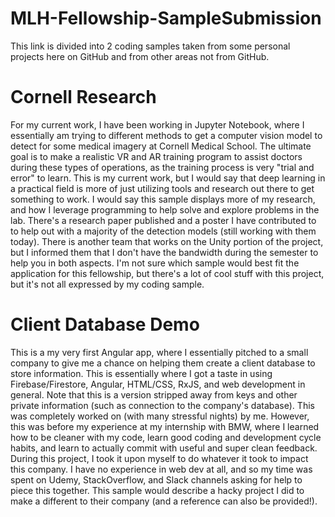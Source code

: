 # MLH-Fellowship-SampleSubmission

This link is divided into 2 coding samples taken from some personal projects here on GitHub and from other areas not from GitHub.

# Cornell Research
For my current work, I have been working in Jupyter Notebook, where I essentially am trying to different methods to get a computer vision model to detect for some medical imagery at Cornell Medical School. The ultimate goal is to make a realistic VR and AR training program to assist doctors during these types of operations, as the training process is very "trial and error" to learn. This is my current work, but I would say that deep learning in a practical field is more of just utilizing tools and research out there to get something to work. I would say this sample displays more of my research, and how I leverage programming to help solve and explore problems in the lab. There's a research paper published and a poster I have contributed to to help out with a majority of the detection models (still working with them today). There is another team that works on the Unity portion of the project, but I informed them that I don't have the bandwidth during the semester to help you in both aspects. I'm not sure which sample would best fit the application for this fellowship, but there's a lot of cool stuff with this project, but it's not all expressed by my coding sample.

# Client Database Demo
This is a my very first Angular app, where I essentially pitched to a small company to give me a chance on helping them create a client database to store information. This is essentially where I got a taste in using Firebase/Firestore, Angular, HTML/CSS, RxJS, and web development in general. Note that this is a version stripped away from keys and other private information (such as connection to the company's database). This was completely worked on (with many stressful nights) by me. However, this was before my experience at my internship with BMW, where I learned how to be cleaner with my code, learn good coding and development cycle habits, and learn to actually commit with useful and super clean feedback. During this project, I took it upon myself to do whatever it took to impact this company. I have no experience in web dev at all, and so my time was spent on Udemy, StackOverflow, and Slack channels asking for help to piece this together. This sample would describe a hacky project I did to make a different to their company (and a reference can also be provided!).